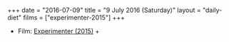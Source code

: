 +++
date = "2016-07-09"
title = "9 July 2016 (Saturday)"
layout = "daily-diet"
films = ["experimenter-2015"]
+++

<ul>
<li class="entry films">Film: <a href="/films/experimenter-2015">Experimenter (2015)</a> +</li>
</ul>